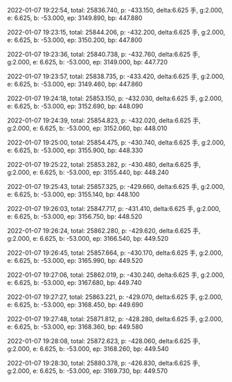 2022-01-07 19:22:54, total: 25836.740, p: -433.150, delta:6.625 手, g:2.000, e: 6.625, b: -53.000, ep: 3149.890, bp: 447.880

2022-01-07 19:23:15, total: 25844.206, p: -432.200, delta:6.625 手, g:2.000, e: 6.625, b: -53.000, ep: 3150.200, bp: 447.800

2022-01-07 19:23:36, total: 25840.738, p: -432.760, delta:6.625 手, g:2.000, e: 6.625, b: -53.000, ep: 3149.000, bp: 447.720

2022-01-07 19:23:57, total: 25838.735, p: -433.420, delta:6.625 手, g:2.000, e: 6.625, b: -53.000, ep: 3149.460, bp: 447.860

2022-01-07 19:24:18, total: 25853.150, p: -432.030, delta:6.625 手, g:2.000, e: 6.625, b: -53.000, ep: 3152.690, bp: 448.090

2022-01-07 19:24:39, total: 25854.823, p: -432.020, delta:6.625 手, g:2.000, e: 6.625, b: -53.000, ep: 3152.060, bp: 448.010

2022-01-07 19:25:00, total: 25854.475, p: -430.740, delta:6.625 手, g:2.000, e: 6.625, b: -53.000, ep: 3155.900, bp: 448.330

2022-01-07 19:25:22, total: 25853.282, p: -430.480, delta:6.625 手, g:2.000, e: 6.625, b: -53.000, ep: 3155.440, bp: 448.240

2022-01-07 19:25:43, total: 25857.325, p: -429.660, delta:6.625 手, g:2.000, e: 6.625, b: -53.000, ep: 3155.140, bp: 448.100

2022-01-07 19:26:03, total: 25847.717, p: -431.410, delta:6.625 手, g:2.000, e: 6.625, b: -53.000, ep: 3156.750, bp: 448.520

2022-01-07 19:26:24, total: 25862.280, p: -429.620, delta:6.625 手, g:2.000, e: 6.625, b: -53.000, ep: 3166.540, bp: 449.520

2022-01-07 19:26:45, total: 25857.664, p: -430.170, delta:6.625 手, g:2.000, e: 6.625, b: -53.000, ep: 3165.990, bp: 449.520

2022-01-07 19:27:06, total: 25862.019, p: -430.240, delta:6.625 手, g:2.000, e: 6.625, b: -53.000, ep: 3167.680, bp: 449.740

2022-01-07 19:27:27, total: 25863.221, p: -429.070, delta:6.625 手, g:2.000, e: 6.625, b: -53.000, ep: 3168.450, bp: 449.690

2022-01-07 19:27:48, total: 25871.812, p: -428.280, delta:6.625 手, g:2.000, e: 6.625, b: -53.000, ep: 3168.360, bp: 449.580

2022-01-07 19:28:08, total: 25872.623, p: -428.060, delta:6.625 手, g:2.000, e: 6.625, b: -53.000, ep: 3168.260, bp: 449.540

2022-01-07 19:28:30, total: 25880.378, p: -426.830, delta:6.625 手, g:2.000, e: 6.625, b: -53.000, ep: 3169.730, bp: 449.570